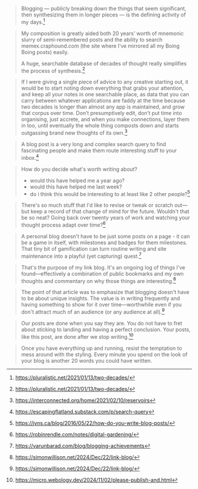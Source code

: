 > Blogging — publicly breaking down the things that seem significant, then synthesizing them in longer pieces — is the defining activity of my days.[^1]

> My composition is greatly aided both 20 years’ worth of mnemonic slurry of semi-remembered posts and the ability to search memex.craphound.com (the site where I’ve mirrored all my Boing Boing posts) easily.
>
>A huge, searchable database of decades of thought really simplifies the process of synthesis.[^1]

> If I were giving a single piece of advice to any creative starting out, it would be to start noting down everything that grabs your attention, and keep all your notes in one searchable place, as data that you can carry between whatever applications are faddy at the time because two decades is longer than almost any app is maintained, and grow that corpus over time. Don’t presumptively edit, don’t put time into organising, just accrete, and when you make connections, layer them in too, until eventually the whole thing composts down and starts outgassing brand new thoughts of its own.[^2]

> A blog post is a very long and complex search query to find fascinating people and make them route interesting stuff to your inbox.[^3]

> How do you decide what's worth writing about?
> - would this have helped me a year ago?
> - would this have helped me last week?
> - do i think this would be interesting to at least like 2 other people?[^4]

> There's so much stuff that I'd like to revise or tweak or scratch out—but keep a record of that change of mind for the future. Wouldn't that be so neat? Going back over twenty years of work and watching your thought process adapt over time?[^5]

> A personal blog doesn't have to be just some posts on a page - it can be a game in itself, with milestones and badges for them milestones. That tiny bit of gamification can turn routine writing and site maintenance into a playful (yet capturing) quest.[^6]

> That's the purpose of my link blog. It's an ongoing log of things I've found—effectively a combination of public bookmarks and my own thoughts and commentary on why those things are interesting.[^7]

> The point of that article was to emphasize that blogging doesn't have to be about unique insights. The value is in writing frequently and having something to show for it over time—worthwhile even if you don't attract much of an audience (or any audience at all).[^7]

> Our posts are done when you say they are. You do not have to fret about sticking to landing and having a perfect conclusion. Your posts, like this post, are done after we stop writing.[^8]

> Once you have everything up and running, resist the temptation to mess around with the styling. Every minute you spend on the look of your blog is another 20 words you could have written.


[^1]: https://pluralistic.net/2021/01/13/two-decades/
[^2]: https://interconnected.org/home/2021/02/10/reservoirs
[^3]: https://escapingflatland.substack.com/p/search-query
[^4]: https://jvns.ca/blog/2016/05/22/how-do-you-write-blog-posts/
[^5]: https://robinrendle.com/notes/digital-gardening/
[^6]: https://varunbarad.com/blog/blogging-achievements
[^7]: https://simonwillison.net/2024/Dec/22/link-blog/
[^8]: https://micro.webology.dev/2024/11/02/please-publish-and.html
[^9]: https://sheep.horse/2017/4/some_additional_advice_for_those_who_want_to_start.html